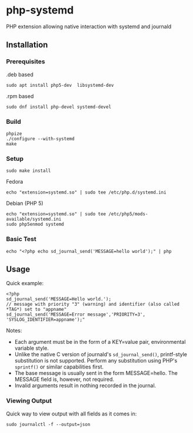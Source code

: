 php-systemd
===========

PHP extension allowing native interaction with systemd and journald

Installation
------------

### Prerequisites

.deb based

    sudo apt install php5-dev  libsystemd-dev

.rpm based

    sudo dnf install php-devel systemd-devel

### Build

    phpize
    ./configure --with-systemd
    make

### Setup

    sudo make install

Fedora

    echo "extension=systemd.so" | sudo tee /etc/php.d/systemd.ini

Debian (PHP 5)

    echo "extension=systemd.so" | sudo tee /etc/php5/mods-available/systemd.ini
    sudo php5enmod systemd

### Basic Test

    echo "<?php echo sd_journal_send('MESSAGE=hello world');" | php

Usage
-----

Quick example:

``` {.php}
<?php
sd_journal_send('MESSAGE=Hello world.');
// message with priority "3" (warning) and identifier (also called *TAG*) set to "appname" 
sd_journal_send('MESSAGE=Error message','PRIORITY=3', 'SYSLOG_IDENTIFIER=appname');"
```

Notes:

-   Each argument must be in the form of a KEY=value pair, environmental
    variable style.
-   Unlike the native C version of journald's `sd_journal_send()`,
    printf-style substitution is not supported. Perform any substitution
    using PHP's `sprintf()` or similar capabilities first.
-   The base message is usually sent in the form MESSAGE=hello. The
    MESSAGE field is, however, not required.
-   Invalid arguments result in nothing recorded in the journal.

### Viewing Output

Quick way to view output with all fields as it comes in:

    sudo journalctl -f --output=json
